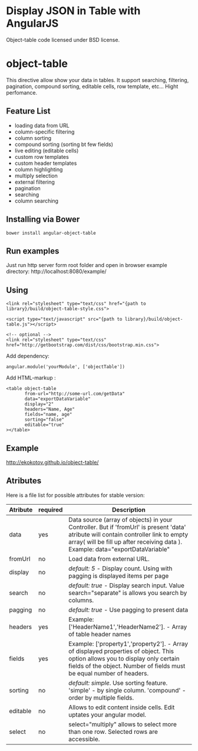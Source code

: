 Display JSON in Table with AngularJS
=================

Object-table code licensed under BSD license.

object-table
=================
This directive allow show your data in tables. It support searching, filtering, pagination, compound sorting, editable cells, row template, etc...
Hight perfomance.

Feature List
------------
- loading data from URL
- column-specific filtering
- column sorting
- compound sorting (sorting bt few fields)
- live editing (editable cells)
- custom row templates
- custom header templates
- column highlighting
- multiply selection
- external filtering
- pagination
- searching
- column searching

## Installing via Bower
```
bower install angular-object-table
```

## Run examples
Just run http server form root folder and open in browser example directory: http://localhost:8080/example/

## Using

```
<link rel="stylesheet" type="text/css" href="{path to library}/build/object-table-style.css">

<script type="text/javascript" src="{path to library}/build/object-table.js"></script>

<!-- optional -->
<link rel="stylesheet" type="text/css" href="http://getbootstrap.com/dist/css/bootstrap.min.css">
```
Add dependency:
```
angular.module('yourModule', ['objectTable'])
```

Add HTML-markup :
```
<table object-table 
       from-url="http://some-url.com/getData" 
       data="exportDataVariable" 
       display="2" 
       headers="Name, Age" 
       fields="name, age"
       sorting="false"
       editable="true"
></table>
```
## Example
http://ekokotov.github.io/object-table/

## Atributes

Here is a file list for possible attributes for stable version:

Atribute             | required | Description
---------------------|----------|-------------------------
data                 | yes      | Data source (array of objects) in your Controller. But if 'fromUrl' is present 'data' atribute will contain controller link to empty array( will be fill up after receiving data ). Example: data="exportDataVariable"
fromUrl				 | no       | Load data from external URL. 
display     		 | no       | *default: 5* - Display count. Using with pagging is displayed items per page
search               | no       | *default: true* - Display search input. Value search="separate" is allows you search by columns.
pagging				 | no       | *default: true* - Use pagging to present data
headers              | yes      | Example: ['HeaderName1','HeaderName2']. - Array of table header names
fields  			 | yes      | Example: ['property1','property2'].  - Array of displayed properties of object. This option allows you to display only certain fields of the object. Number of fields must be equal number of headers.
sorting				 | no       | *default: simple*. Use sorting feature. 'simple' - by single column. 'compound' - order by multiple fields.
editable     		 | no       | Allows to edit content inside cells. Edit uptates your angular model. 
select               | no       | select="multiply" allows to select more than one row. Selected rows are accessible.
